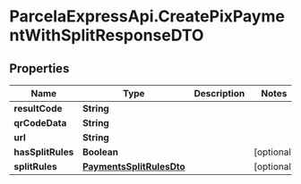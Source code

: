 # ParcelaExpressApi.CreatePixPaymentWithSplitResponseDTO

## Properties

Name | Type | Description | Notes
------------ | ------------- | ------------- | -------------
**resultCode** | **String** |  | 
**qrCodeData** | **String** |  | 
**url** | **String** |  | 
**hasSplitRules** | **Boolean** |  | [optional] 
**splitRules** | [**PaymentsSplitRulesDto**](PaymentsSplitRulesDto.md) |  | [optional] 


